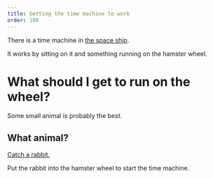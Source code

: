 ```yaml
---
title: Getting the time machine to work
order: 100
---
```


There is a time machine in [the space ship](bigrock.md).

It works by sitting on it and something running on the hamster wheel.

# What should I get to run on the wheel?
Some small animal is probably the best.

## What animal?
[Catch a rabbit.](catch-rabbit/index.md)

Put the rabbit into the hamster wheel to start the time machine.
